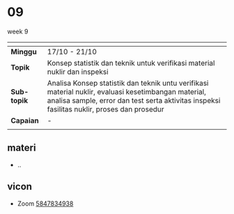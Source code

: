 # 09
week 9

<span> | <span>
:- | :-
**Minggu** | 17/10 - 21/10
**Topik** | Konsep statistik dan teknik untuk verifikasi material nuklir dan inspeksi
**Sub-topik** | Analisa Konsep statistik dan teknik untu verifikasi material nuklir, evaluasi kesetimbangan material, analisa sample, error dan test serta aktivitas inspeksi fasilitas nuklir, proses dan prosedur
**Capaian** | -
||


## materi
+ ..


## vicon
+ Zoom [5847834938](https://itb-ac-id.zoom.us/j/5847834938?pwd=Z2twMXJsc05UbWdtSWNHTys3TmhBQT09)